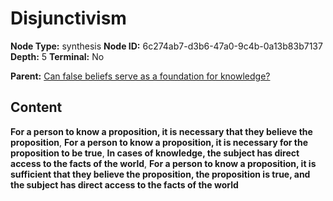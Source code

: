 # Disjunctivism

**Node Type:** synthesis
**Node ID:** 6c274ab7-d3b6-47a0-9c4b-0a13b83b7137
**Depth:** 5
**Terminal:** No

**Parent:** [Can false beliefs serve as a foundation for knowledge?](can-false-beliefs-serve-as-a-foundation-for-knowledge-antithesis-f21e738f-14fb-4be5-8e59-4cc8f5a09980.md)

## Content

**For a person to know a proposition, it is necessary that they believe the proposition**, **For a person to know a proposition, it is necessary for the proposition to be true**, **In cases of knowledge, the subject has direct access to the facts of the world**, **For a person to know a proposition, it is sufficient that they believe the proposition, the proposition is true, and the subject has direct access to the facts of the world**

